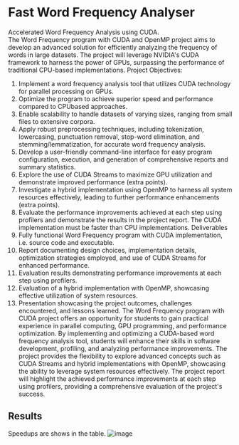 # Fast Word Frequency Analyser
Accelerated Word Frequency Analysis using
CUDA. \
The Word Frequency program with CUDA and OpenMP project aims to develop an advanced solution for
efficiently analyzing the frequency of words in large datasets. The project will
leverage NVIDIA's CUDA framework to harness the power of GPUs, surpassing the
performance of traditional CPU-based implementations.
Project Objectives:
1. Implement a word frequency analysis tool that utilizes CUDA technology for
parallel processing on GPUs.
2. Optimize the program to achieve superior speed and performance compared to CPUbased approaches.
3. Enable scalability to handle datasets of varying sizes, ranging from small
files to extensive corpora.
4. Apply robust preprocessing techniques, including tokenization, lowercasing,
punctuation removal, stop-word elimination, and stemming/lemmatization, for
accurate word frequency analysis.
5. Develop a user-friendly command-line interface for easy program configuration,
execution, and generation of comprehensive reports and summary statistics.
6. Explore the use of CUDA Streams to maximize GPU utilization and demonstrate
improved performance (extra points).
7. Investigate a hybrid implementation using OpenMP to harness all system
resources effectively, leading to further performance enhancements (extra
points).
8. Evaluate the performance improvements achieved at each step using profilers and
demonstrate the results in the project report.
The CUDA implementation must be faster than CPU implementations.
Deliverables
1. Fully functional Word Frequency program with CUDA implementation, i.e. source
code and executable.
2. Report documenting design choices, implementation details, optimization
strategies employed, and use of CUDA Streams for enhanced performance.
3. Evaluation results demonstrating performance improvements at each step using
profilers.
4. Evaluation of a hybrid implementation with OpenMP, showcasing effective
utilization of system resources.
5. Presentation showcasing the project outcomes, challenges encountered, and
lessons learned.
The Word Frequency program with CUDA project offers an opportunity for students to
gain practical experience in parallel computing, GPU programming, and performance
optimization. By implementing and optimizing a CUDA-based word frequency analysis
tool, students will enhance their skills in software development, profiling, and
analyzing performance improvements. The project provides the flexibility to explore
advanced concepts such as CUDA Streams and hybrid implementations with OpenMP,
showcasing the ability to leverage system resources effectively. The project report
will highlight the achieved performance improvements at each step using profilers,
providing a comprehensive evaluation of the project's success.

## Results
Speedups are shows in the table.
![image](https://github.com/user-attachments/assets/31acae42-b269-43af-a60d-c1d94ab94c7e)
